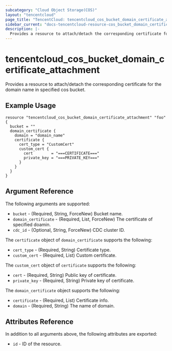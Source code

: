 ```yaml
---
subcategory: "Cloud Object Storage(COS)"
layout: "tencentcloud"
page_title: "TencentCloud: tencentcloud_cos_bucket_domain_certificate_attachment"
sidebar_current: "docs-tencentcloud-resource-cos_bucket_domain_certificate_attachment"
description: |-
  Provides a resource to attach/detach the corresponding certificate for the domain name in specified cos bucket.
---
```


# tencentcloud_cos_bucket_domain_certificate_attachment

Provides a resource to attach/detach the corresponding certificate for the domain name in specified cos bucket.

## Example Usage

```hcl
resource "tencentcloud_cos_bucket_domain_certificate_attachment" "foo" {
  bucket = ""
  domain_certificate {
    domain = "domain_name"
    certificate {
      cert_type = "CustomCert"
      custom_cert {
        cert        = "===CERTIFICATE==="
        private_key = "===PRIVATE_KEY==="
      }
    }
  }
}
```

## Argument Reference

The following arguments are supported:

* `bucket` - (Required, String, ForceNew) Bucket name.
* `domain_certificate` - (Required, List, ForceNew) The certificate of specified doamin.
* `cdc_id` - (Optional, String, ForceNew) CDC cluster ID.

The `certificate` object of `domain_certificate` supports the following:

* `cert_type` - (Required, String) Certificate type.
* `custom_cert` - (Required, List) Custom certificate.

The `custom_cert` object of `certificate` supports the following:

* `cert` - (Required, String) Public key of certificate.
* `private_key` - (Required, String) Private key of certificate.

The `domain_certificate` object supports the following:

* `certificate` - (Required, List) Certificate info.
* `domain` - (Required, String) The name of domain.

## Attributes Reference

In addition to all arguments above, the following attributes are exported:

* `id` - ID of the resource.



